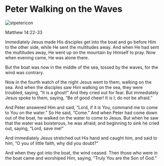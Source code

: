 
# Peter Walking on the Waves

![stpetericon]({{site.url}}/assets/stpetericon.png)

Matthew 14:22-33

Immediately Jesus made His disciples get into the boat and go before Him to the other side, while He sent the multitudes away.  And when He had sent the multitudes away, He went up on the mountain by Himself to pray.  Now when evening came, He was alone there.

But the boat was now in the middle of the sea, tossed by the waves, for the wind was contrary.  

Now in the fourth watch of the night Jesus went to them, walking on the sea.  And when the disciples saw Him walking on the sea, they were troubled, saying, “It is a ghost!”  And they cried out for fear.  But immediately Jesus spoke to them, saying, “Be of good cheer!  It is I; do not be afraid.”

And Peter answered Him and said, “Lord, if it is You, command me to come to You on the water.”  So He said, “Come.”  And when Peter had come down out of the boat, he walked on the water to come to Jesus.  But when he saw that the water was boisterous, he was afraid; and beginning to sink he cried out, saying, “Lord, save me!”

And immediately Jesus stretched out His hand and caught him, and said to him, “O you of little faith, why did you doubt?”  

And when they got into the boat, the wind ceased.  Then those who were in the boat came and worshiped Him, saying, “Truly You are the Son of God.”
